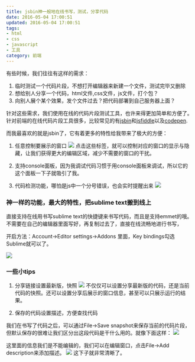 ```yaml
---
title: jsbin神一般地在线书写，测试，分享代码
date: 2016-05-04 17:00:51
updated: 2016-05-04 17:00:51
tags: 
- html
- css
- javascript
- 工具
category: 前端
---
```

有些时候，我们往往有这样的需求：
<!--more-->
1. 临时测试一个代码片段，不想打开编辑器来新建一个文件，测试完毕又删除
2. 想给别人分享一个代码，html文件,css文件，js文件，打个包？
3. 向别人展个某个效果，发个文件过去？把代码部署到自己服务器上面？

针对这些需求，我们使用在线的代码片段测试工具，也许来得更加简单和方便了。
针对前端的在线代码片段工具很多，比较常见的有[jsbin](http://jsbin.com/)和[jsfiddle](https://jsfiddle.net/)以及[codepen](http://codepen.io/).

而我最喜欢的就是jsbin了，它有着更多的特性给我带来了极大的方便：

1. 任意控制要展示的窗口
![](http://7te946.com1.z0.glb.clouddn.com/16-5-4/19860620.jpg)
点击这些标签，就可以控制对应的窗口的显示与隐藏，让我们获得更大的编辑区域，减少不需要的窗口的干扰。

2. 支持console面板，因为我调试代码习惯于用console面板来调试，所以它的这个面板一下子就吸引了我。

3. 代码检测功能，哪怕是js中一个分号错误，也会实时提醒出来
![](http://7te946.com1.z0.glb.clouddn.com/16-5-4/56235513.jpg)

### 神一样的功能，最大的特性，把sublime text搬到线上

直接支持在线用书写sublime text的快捷键来书写代码，而且是支持emmet的哦。不需要在自己的编辑器里面写好，再复制过去了，直接在线流畅地进行书写，

开启方法：Account->Editor settings->Addons 里面，Key bindings勾选Sublime就可以了。

![](http://7te946.com1.z0.glb.clouddn.com/16-5-4/96521463.jpg)

### 一些小tips

1. 分享链接设置最新版，快照
![](http://7te946.com1.z0.glb.clouddn.com/16-5-4/4691611.jpg)
不仅仅可以设置分享最新版的代码，还是当前代码的快照。还可以设置分享后展示的窗口信息，甚至可以只展示运行的结果。

2. 保存的代码设置描述，方便查找代码

我们在书写了代码之后，可以通过File->Save snapshot来保存当前的代码片段，但默认保存的很难让我们区分出这段代码是干什么用的。就像下面这样：
![](http://7te946.com1.z0.glb.clouddn.com/16-5-4/14204181.jpg)

这里面的信息我们是不能编辑的，我们可以在编辑窗口，点击File->Add description来添加描述。
![](http://7te946.com1.z0.glb.clouddn.com/16-5-4/81115496.jpg)
这下子就非常清晰了。